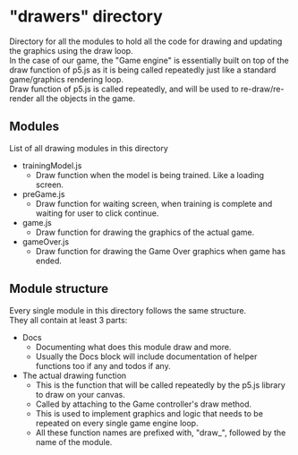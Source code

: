 # "drawers" directory
Directory for all the modules to hold all the code for drawing and updating the graphics using the draw loop.  
In the case of our game, the "Game engine" is essentially built on top of the draw function of p5.js as it is being called repeatedly just like a standard game/graphics rendering loop.  
Draw function of p5.js is called repeatedly, and will be used to re-draw/re-render all the objects in the game.

## Modules
List of all drawing modules in this directory
- trainingModel.js
    - Draw function when the model is being trained. Like a loading screen.
- preGame.js
    - Draw function for waiting screen, when training is complete and waiting for user to click continue.
- game.js
    - Draw function for drawing the graphics of the actual game.
- gameOver.js
    - Draw function for drawing the Game Over graphics when game has ended.

## Module structure
Every single module in this directory follows the same structure.  
They all contain at least 3 parts:
- Docs
    - Documenting what does this module draw and more.
    - Usually the Docs block will include documentation of helper functions too if any and todos if any.
- The actual drawing function
    - This is the function that will be called repeatedly by the p5.js library to draw on your canvas.
    - Called by attaching to the Game controller's draw method.
    - This is used to implement graphics and logic that needs to be repeated on every single game engine loop.
    - All these function names are prefixed with, "draw_", followed by the name of the module.
